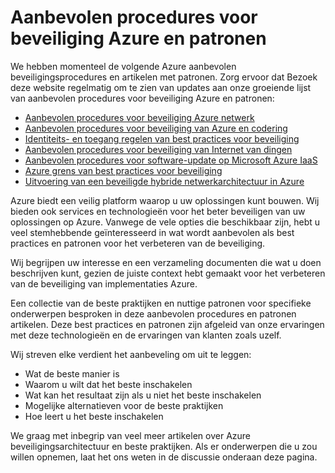 <properties
   pageTitle="Aanbevolen procedures voor beveiliging Azure en patronen | Microsoft Azure"
   description="Het artikel bevat een inleiding over Azure Security Best Practices en patronen en een curated lijst met aanbevolen procedures voor beveiliging voor verschillende resources van Azure."
   services="azure-security"
   documentationCenter="na"
   authors="TomShinder"
   manager="MBaldwin"
   editor="TomSh"/>

<tags
   ms.service="security"
   ms.devlang="na"
   ms.topic="article"
   ms.tgt_pltfrm="na"
   ms.workload="na"
   ms.date="09/16/2016"
   ms.author="terrylan"/>

# <a name="azure-security-best-practices-and-patterns"></a>Aanbevolen procedures voor beveiliging Azure en patronen

We hebben momenteel de volgende Azure aanbevolen beveiligingsprocedures en artikelen met patronen. Zorg ervoor dat Bezoek deze website regelmatig om te zien van updates aan onze groeiende lijst van aanbevolen procedures voor beveiliging Azure en patronen:  

- [Aanbevolen procedures voor beveiliging Azure netwerk](azure-security-network-security-best-practices.md)
- [Aanbevolen procedures voor beveiliging van Azure en codering](azure-security-data-encryption-best-practices.md)
- [Identiteits- en toegang regelen van best practices voor beveiliging](azure-security-identity-management-best-practices.md)
- [Aanbevolen procedures voor beveiliging van Internet van dingen](azure-security-iot-best-practices.md)
- [Aanbevolen procedures voor software-update op Microsoft Azure IaaS](azure-security-best-practices-software-updates-iaas.md)
- [Azure grens van best practices voor beveiliging](../best-practices-network-security.md)
- [Uitvoering van een beveiligde hybride netwerkarchitectuur in Azure](../guidance/guidance-iaas-ra-secure-vnet-hybrid.md)

Azure biedt een veilig platform waarop u uw oplossingen kunt bouwen. Wij bieden ook services en technologieën voor het beter beveiligen van uw oplossingen op Azure. Vanwege de vele opties die beschikbaar zijn, hebt u veel stemhebbende geïnteresseerd in wat wordt aanbevolen als best practices en patronen voor het verbeteren van de beveiliging.

Wij begrijpen uw interesse en een verzameling documenten die wat u doen beschrijven kunt, gezien de juiste context hebt gemaakt voor het verbeteren van de beveiliging van implementaties Azure.

Een collectie van de beste praktijken en nuttige patronen voor specifieke onderwerpen besproken in deze aanbevolen procedures en patronen artikelen. Deze best practices en patronen zijn afgeleid van onze ervaringen met deze technologieën en de ervaringen van klanten zoals uzelf.

Wij streven elke verdient het aanbeveling om uit te leggen:

- Wat de beste manier is
- Waarom u wilt dat het beste inschakelen
- Wat kan het resultaat zijn als u niet het beste inschakelen
- Mogelijke alternatieven voor de beste praktijken
- Hoe leert u het beste inschakelen

We graag met inbegrip van veel meer artikelen over Azure beveiligingsarchitectuur en beste praktijken. Als er onderwerpen die u zou willen opnemen, laat het ons weten in de discussie onderaan deze pagina.
